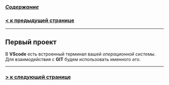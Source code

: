 ### [***Содержание***](./readmy.md)

### [**< к предыдущей странице**](./vscd.md)
---

## **Первый проект**

 В **VScode** есть встроенный терминал вашей *операционной системы*. 
 Для взаимодействия с **GIT** будем использовать именного *его*.

---

### [**> к следующей странице**](./terminal.md)
